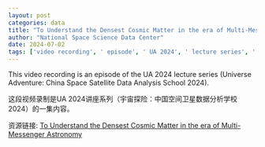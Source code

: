 ```yaml
---
layout: post
categories: data
title: "To Understand the Densest Cosmic Matter in the era of Multi-Messenger Astronomy"
author: "National Space Science Data Center"
date: 2024-07-02
tags: ['video recording', ' episode', ' UA 2024', ' lecture series', ' Universe Adventure', ' China Space', ' Satellite Data', ' Analysis School', ' 2024']
---
```


This video recording is an episode of the UA 2024 lecture series (Universe Adventure: China Space Satellite Data Analysis School 2024).

这段视频录制是UA 2024讲座系列（宇宙探险：中国空间卫星数据分析学校2024）的一集内容。

资源链接: [To Understand the Densest Cosmic Matter in the era of Multi-Messenger Astronomy](https://doi.org/10.57760/sciencedb.space.00755)

